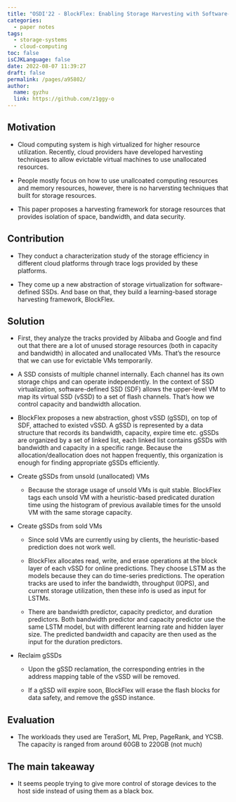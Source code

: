 ```yaml
---
title: "OSDI'22 - BlockFlex: Enabling Storage Harvesting with Software-Defined Flash in Modern Cloud Platforms"
categories: 
  - paper notes
tags: 
  - storage-systems
  - cloud-computing
toc: false
isCJKLanguage: false
date: 2022-08-07 11:39:27
draft: false
permalink: /pages/a95802/
author: 
  name: gyzhu
  link: https://github.com/z1ggy-o
---
```


## Motivation

- Cloud computing system is high virtualized for higher resource utilization. 
  Recently, cloud providers have developed harvesting techniques to allow evictable virtual machines to use unallocated resources.  
  
- People mostly focus on how to use unallcoated computing resources and memory resources, however, there is no harversting techniques that built for storage resources.
   
- This paper proposes a harvesting framework for storage resources that provides isolation of space, bandwidth, and data security.
    

## Contribution

- They conduct a characterization study of the storage efficiency in different cloud platforms through trace logs provided by these platforms.
    
- They come up a new abstraction of storage virtualization for software-defined SSDs. And base on that, they build a learning-based storage harvesting framework, BlockFlex.
    

## Solution

- First, they analyze the tracks provided by Alibaba and Google and find out that there are a lot of unused storage resources (both in capacity and bandwidth) in allocated and unallocated VMs. That’s the resource that we can use for evictable VMs temporarily.
    
- A SSD consists of multiple channel internally. Each channel has its own storage chips and can operate independently. In the context of SSD virtualization, software-defined SSD (SDF) allows the upper-level VM to map its virtual SSD (vSSD) to a set of flash channels. That’s how we control capacity and bandwidth allocation.
    
- BlockFlex proposes a new abstraction, ghost vSSD (gSSD), on top of SDF, attached to existed vSSD. A gSSD is represented by a data structure that records its bandwidth, capacity, expire time etc. gSSDs are organized by a set of linked list, each linked list contains gSSDs with bandwidth and capacity in a specific range. Because the allocation/deallocation does not happen frequently, this organization is enough for finding appropriate gSSDs efficiently.
    
- Create gSSDs from unsold (unallocated) VMs
    
    - Because the storage usage of unsold VMs is quit stable. BlockFlex tags each unsold VM with a heuristic-based predicated duration time using the histogram of previous available times for the unsold VM with the same storage capacity.
        
- Create gSSDs from sold VMs
    
    - Since sold VMs are currently using by clients, the heuristic-based prediction does not work well.
        
    - BlockFlex allocates read, write, and erase operations at the block layer of each vSSD for online predictions. They choose LSTM as the models because they can do time-series predictions. The operation tracks are used to infer the bandwidth, throughput (IOPS), and current storage utilization, then these info is used as input for LSTMs.
        
    - There are bandwidth predictor, capacity predictor, and duration predictors. Both bandwidth predictor and capacity predictor use the same LSTM model, but with different learning rate and hidden layer size. The predicted bandwidth and capacity are then used as the input for the duration predictors.
        
- Reclaim gSSDs
    
    - Upon the gSSD reclamation, the corresponding entries in the address mapping table of the vSSD will be removed.
        
    - If a gSSD will expire soon, BlockFlex will erase the flash blocks for data safety, and remove the gSSD instance.
        

## Evaluation

- The workloads they used are TeraSort, ML Prep, PageRank, and YCSB. The capacity is ranged from around 60GB to 220GB (not much)
    

## The main takeaway

- It seems people trying to give more control of storage devices to the host side instead of using them as a black box.

